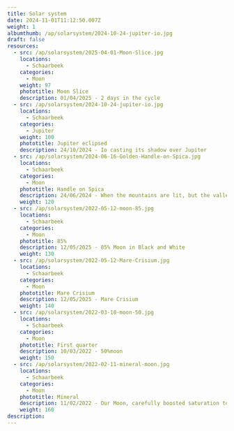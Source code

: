 ```yaml
---
title: Solar system
date: 2024-11-01T11:12:50.007Z
weight: 1
albumthumb: /ap/solarsystem/2024-10-24-jupiter-io.jpg
draft: false
resources:
  - src: /ap/solarsystem/2025-04-01-Moon-Slice.jpg
    locations:
      - Schaarbeek
    categories:
      - Moon
    weight: 97
    phototitle: Moon Slice
    description: 01/04/2025 - 2 days in the cycle 
  - src: /ap/solarsystem/2024-10-24-jupiter-io.jpg
    locations:
      - Schaarbeek
    categories:
      - Jupiter
    weight: 100
    phototitle: Jupiter eclipsed
    description: 24/10/2024 - Io casting its shadow over Jupiter 
  - src: /ap/solarsystem/2024-06-16-Golden-Handle-on-Spica.jpg
    locations:
      - Schaarbeek
    categories:
      - Moon
    phototitle: Handle on Spica
    description: 24/06/2024 - When the mountains are lit, but the valley is not. 
    weight: 120
  - src: /ap/solarsystem/2022-05-12-moon-85.jpg
    locations:
      - Schaarbeek
    categories:
      - Moon
    phototitle: 85%
    description: 12/05/2025 - 85% Moon in Black and White
    weight: 130
  - src: /ap/solarsystem/2022-05-12-Mare-Crisium.jpg
    locations:
      - Schaarbeek
    categories:
      - Moon
    phototitle: Mare Crisium
    description: 12/05/2025 - Mare Crisium 
    weight: 140
  - src: /ap/solarsystem/2022-03-10-moon-50.jpg
    locations:
      - Schaarbeek
    categories:
      - Moon
    phototitle: First quarter
    description: 10/03/2022 - 50%moon
    weight: 150
  - src: /ap/solarsystem/2022-02-11-mineral-moon.jpg
    locations:
      - Schaarbeek
    categories:
      - Moon
    phototitle: Mineral
    description: 11/02/2022 - Our Moon, carefully boosted saturation to reveal its mineral properties.
    weight: 160
description: 
---
```

